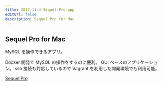 ```yaml
---
title: 2017-11-4-Sequel-Pro-app
editUrl: false
description: Sequel Pro for Mac
---
```


## Sequel Pro for Mac

MySQL を操作できるアプリ。

Docker 開発で MySQL の操作をするのに便利。
GUI ベースのアプリケーション。
ssh 接続も対応しているので Vagrant を利用した開発環境でも利用可能。

[Sequel Pro](https://www.sequelpro.com/)
